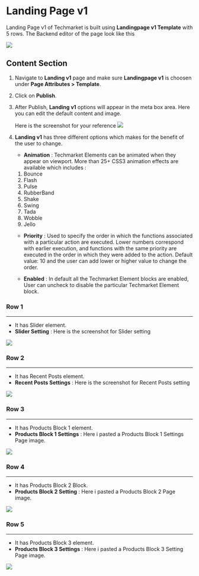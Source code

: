 # Landing Page v1

Landing Page v1 of Techmarket is built using **Landingpage v1 Template** with 5 rows. The  Backend editor of the page look like this

![](http://transvelo.github.io/docs/electro/images/landing-page-v1-setting.png)

## Content Section

1. Navigate to **Landing v1** page and make sure **Landingpage v1** is choosen under **Page Attributes > Template**.
2. Click on **Publish**.
3. After Publish, **Landing v1** options will appear in the meta box area. Here you can edit the default content and image.

    Here is the screenshot for your reference
    ![](http://transvelo.github.io/docs/electro/images/landing-v1-options.png)

4. **Landing v1** has three different options which makes for the benefit of the user to change.

    * **Animation** : Techmarket Elements can be animated when they appear on viewport. More than 25+ CSS3 animation effects are available which includes :

    1. Bounce
    2. Flash
    3. Pulse
    4. RubberBand
    5. Shake
    6. Swing
    7. Tada
    8. Wobble
    9. Jello

    * **Priority** : Used to specify the order in which the functions associated with a particular action are executed. Lower numbers correspond with earlier execution, and functions with the same priority are executed in the order in which they were added to the action. Default value: 10 and the user can add lower or higher value to change the order.

    * **Enabled** : In default all the Techmarket Element blocks are enabled, User can uncheck to disable the particular Techmarket Element block.

### Row 1
---
* It has Slider element.
* **Slider Setting** : Here is the screenshot for Slider setting

![](http://transvelo.github.io/docs/electro/images/landingv1-1st-block.png)

### Row 2
---
* It has Recent Posts element.
* **Recent Posts Settings** : Here is the screenshot for Recent Posts setting

![](http://transvelo.github.io/docs/electro/images/landingv1-2nd-block.png)


### Row 3
---
* It has Products Block 1 element.
* **Products Block 1 Settings** : Here i pasted a Products Block 1 Settings Page image.

![](http://transvelo.github.io/docs/electro/images/landingv1-3rd-block.png)

### Row 4
---
* It has Products Block 2 Block.
* **Products Block 2 Setting** : Here i pasted a Products Block 2 Page image.

![](http://transvelo.github.io/docs/electro/images/landingv1-4th-block.png)

### Row 5
---
* It has Products Block 3 element.
* **Products Block 3 Settings** : Here i pasted a Products Block 3 Setting Page image.

![](http://transvelo.github.io/docs/electro/images/landingv1-5th-block.png)


